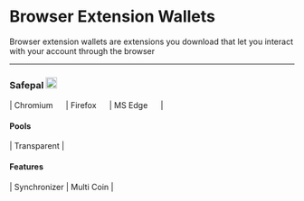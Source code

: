 # Browser Extension Wallets


Browser extension wallets are extensions you download that let you interact with your account through the browser

---

### Safepal [<img src="https://raw.githubusercontent.com/FortAwesome/Font-Awesome/6.x/svgs/solid/arrow-up-right-from-square.svg" width="20" height="20">](https://www.safepal.com/)
| Chromium [<img src="https://raw.githubusercontent.com/FortAwesome/Font-Awesome/6.x/svgs/solid/square-arrow-up-right.svg" width="15" height="15">](https://chrome.google.com/webstore/detail/safepal-extension-wallet/lgmpcpglpngdoalbgeoldeajfclnhafa) | Firefox [<img src="https://raw.githubusercontent.com/FortAwesome/Font-Awesome/6.x/svgs/solid/square-arrow-up-right.svg" width="15" height="15">](https://addons.mozilla.org/en-US/firefox/addon/safepal-extension-wallet/) | MS Edge [<img src="https://raw.githubusercontent.com/FortAwesome/Font-Awesome/6.x/svgs/solid/square-arrow-up-right.svg" width="15" height="15">](https://microsoftedge.microsoft.com/addons/detail/safepal-extension-wallet/apenkfbbpmhihehmihndmmcdanacolnh) |

#### Pools
| Transparent |

#### Features
| Synchronizer | Multi Coin |
